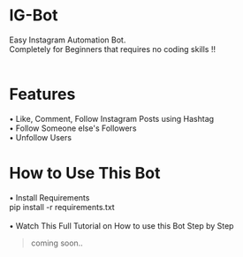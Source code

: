 # IG-Bot
 Easy Instagram Automation Bot.<br/>
 Completely for Beginners that requires no coding skills !!<br/><br/>
# Features
 •	Like, Comment, Follow Instagram Posts using Hashtag<br/>
 •	Follow Someone else's Followers<br/>
 •	Unfollow Users<br/>
# How to Use This Bot
 •	Install Requirements<br/>
                   pip install -r requirements.txt<br/><br/>
 •	Watch This Full Tutorial on How to use this Bot Step by Step<br/>
   > coming soon..
